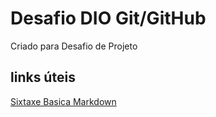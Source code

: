 # Desafio DIO Git/GitHub
Criado para Desafio de Projeto

## links úteis
[Sixtaxe Basica Markdown](https://www.markdownguide.org/basic-syntax/)
